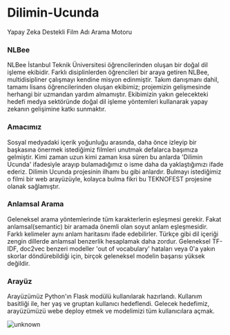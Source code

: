 # Dilimin-Ucunda
Yapay Zeka Destekli Film Adı Arama Motoru

### NLBee
NLBee İstanbul Teknik Üniversitesi öğrencilerinden oluşan bir doğal dil işleme ekibidir. Farklı disiplinlerden öğrencileri bir araya getiren NLBee, multidisipliner çalışmayı kendine misyon edinmiştir. Takım danışmanı dahil, tamamı lisans öğrencilerinden oluşan ekibimiz; projemizin gelişmesinde herhangi bir uzmandan yardım almamıştır. Ekibimizin yakın gelecekteki hedefi medya sektöründe doğal dil işleme yöntemleri kullanarak yapay zekanın gelişimine katkı sunmaktır.

### Amacımız
Sosyal medyadaki içerik yoğunluğu arasında, daha önce izleyip bir başkasına önermek istediğimiz filmleri unutmak defalarca başımıza gelmiştir. Kimi zaman uzun kimi zaman kısa süren bu anlarda 'Dilimin Ucunda' ifadesiyle arayıp bulamadığımız o isme daha da yaklaştığımızı ifade ederiz. Dilimin Ucunda projesinin ilhamı bu gibi anlardır. Bulmayı istediğimiz o filmi bir web arayüzüyle, kolayca bulma fikri bu TEKNOFEST projesine olanak sağlamıştır.

### Anlamsal Arama
Geleneksel arama yöntemlerinde tüm karakterlerin eşleşmesi gerekir. Fakat anlamsal(semantic) bir aramada önemli olan soyut anlam eşleşmesidir. Farklı kelimeler aynı anlam haritasını ifade edebilirler. Türkçe gibi dil içeriği zengin dillerde anlamsal benzerlik hesaplamak daha zordur. Geleneksel TF-IDF, doc2vec benzeri modeller 'out of vocabulary' hataları veya 0'a yakın skorlar döndürebildiği için, birçok geleneksel modelin başarısı yüksek değildir. 

### Arayüz
Arayüzümüz Python'ın Flask modülü kullanılarak hazırlandı. Kullanım basitliği ile, her yaş ve gruptan kullanıcı hedeflendi. Gelecek hedefimiz, arayüzümüzü webe deploy etmek ve modelimizi tüm kullanıcılara açmak.


![unknown](https://user-images.githubusercontent.com/74731622/185700183-b2100e4b-1c81-4370-b700-7b2b3f51433a.png)

